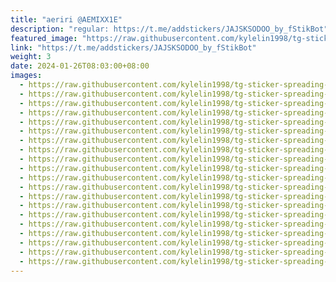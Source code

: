 ```yaml
---
title: "aeriri @AEMIXX1E"
description: "regular: https://t.me/addstickers/JAJSKSODOO_by_fStikBot"
featured_image: "https://raw.githubusercontent.com/kylelin1998/tg-sticker-spreading-worldwide-images/main/img/0ba98200-d8ae-40d1-a71e-bdcec0c97644.jpg"
link: "https://t.me/addstickers/JAJSKSODOO_by_fStikBot"
weight: 3
date: 2024-01-26T08:03:00+08:00
images:
  - https://raw.githubusercontent.com/kylelin1998/tg-sticker-spreading-worldwide-images/main/img/0ba98200-d8ae-40d1-a71e-bdcec0c97644.jpg
  - https://raw.githubusercontent.com/kylelin1998/tg-sticker-spreading-worldwide-images/main/img/c0cacacf-ba5e-4ded-861c-e742d7fa4c0d.jpg
  - https://raw.githubusercontent.com/kylelin1998/tg-sticker-spreading-worldwide-images/main/img/7726e4a1-4206-490c-b8ef-3bc8eb5b10b8.jpg
  - https://raw.githubusercontent.com/kylelin1998/tg-sticker-spreading-worldwide-images/main/img/606eb11e-b80e-4e56-bd0c-dbcc0a22533f.jpg
  - https://raw.githubusercontent.com/kylelin1998/tg-sticker-spreading-worldwide-images/main/img/91eb3017-756a-42eb-ba0e-dfcf3ecba9c3.jpg
  - https://raw.githubusercontent.com/kylelin1998/tg-sticker-spreading-worldwide-images/main/img/a4e3da4c-d0f5-4f4e-be4a-4454f285663f.jpg
  - https://raw.githubusercontent.com/kylelin1998/tg-sticker-spreading-worldwide-images/main/img/e186ab8e-39b5-449c-ae0f-aaa94348808e.jpg
  - https://raw.githubusercontent.com/kylelin1998/tg-sticker-spreading-worldwide-images/main/img/bb0559ed-635d-433e-8c06-89c90489de6c.jpg
  - https://raw.githubusercontent.com/kylelin1998/tg-sticker-spreading-worldwide-images/main/img/76ecd6d3-5aec-43b9-b4f0-92c18208bd4b.jpg
  - https://raw.githubusercontent.com/kylelin1998/tg-sticker-spreading-worldwide-images/main/img/44664589-1491-42a0-874d-93c0a39dbb32.jpg
  - https://raw.githubusercontent.com/kylelin1998/tg-sticker-spreading-worldwide-images/main/img/39c90d4c-1438-41d7-9830-a15728b74186.jpg
  - https://raw.githubusercontent.com/kylelin1998/tg-sticker-spreading-worldwide-images/main/img/0cd72d81-e579-46f0-bfa9-fd396e0ec2ea.jpg
  - https://raw.githubusercontent.com/kylelin1998/tg-sticker-spreading-worldwide-images/main/img/cc15721f-0935-44e1-8274-fb973e450ad5.jpg
  - https://raw.githubusercontent.com/kylelin1998/tg-sticker-spreading-worldwide-images/main/img/1da59131-3148-48bc-a9e3-9ae69a3edfb1.jpg
  - https://raw.githubusercontent.com/kylelin1998/tg-sticker-spreading-worldwide-images/main/img/f51e5609-865c-40c0-a65d-4c7d4d7f0313.jpg
  - https://raw.githubusercontent.com/kylelin1998/tg-sticker-spreading-worldwide-images/main/img/567f577e-78d6-475a-8b2d-9233aed90573.jpg
  - https://raw.githubusercontent.com/kylelin1998/tg-sticker-spreading-worldwide-images/main/img/685943c0-4720-43f1-bc8f-54b1981840ba.jpg
  - https://raw.githubusercontent.com/kylelin1998/tg-sticker-spreading-worldwide-images/main/img/207dbc52-1b3c-40f9-a1df-f2be5c455193.jpg
  - https://raw.githubusercontent.com/kylelin1998/tg-sticker-spreading-worldwide-images/main/img/2b16448a-5de7-4e54-8182-ad6d579d37e2.jpg
  - https://raw.githubusercontent.com/kylelin1998/tg-sticker-spreading-worldwide-images/main/img/c2ea951d-2133-4564-9bea-4be1b6712795.jpg
---
```

